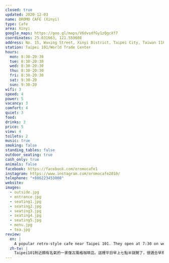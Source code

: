 ```yaml
---
closed: true
updated: 2020-12-03
name: OROMO CAFE (Xinyi)
type: Cafe
area: Xinyi
google_maps: https://goo.gl/maps/V6dvsdfGy1zQgcXf7
coordinates: 25.031663, 121.559608
address: No. 15, Wuxing Street, Xinyi District, Taipei City, Taiwan 110
station: Taipei 101/World Trade Center
hours:
  mon: 8:30-20:30
  tue: 8:30-20:30
  wed: 8:30-20:30
  thu: 8:30-20:30
  fri: 8:30-20:30
  sat: 9:30-20
  sun: 9:30-20
wifi: 3
speed: 4
power: 5
vacancy: 3
comfort: 4
quiet: 3
food: 
drinks: 3
price: 5
view: 4
toilets: 2
music: true
smoking: false
standing_tables: false
outdoor_seating: true
cash_only: true
animals: false
facebook: https://facebook.com/oromocafe1
instagram: https://www.instagram.com/oromocafe2010/
telephone: "+886223453008"
website: 
images:
  - outside.jpg
  - entrance.jpg
  - seating1.jpg
  - seating2.jpg
  - seating3.jpg
  - seating4.jpg
  - seating5.jpg
  - menu.jpg
  - tea.jpg
review:
  en: |
    A popular retro-style cafe near Taipei 101. They open at 7:30 on weekdays so it's great if you need to get an early start to your day. It's ideal for studying or working for a long time since the seating is very comfortable and there is power everywhere. The WiFi is however not the best and can be quite slow at times. Drink selection is decent (tea could be better), and it's very cheap (55 NT$ for a tea).
  zh-tw: |
    Taipei101附近頗有名氣的一家復古風格咖啡店。這裡平日早上七點半就開了，很適合早鳥們。座位非常舒適，特別適合久坐工作和讀書，幾乎每一個座位都有插座。WiFi不是最好的，常常會停頓。飲料選擇適中且很便宜，只要55NT$。（茶可以更好）
---
```

